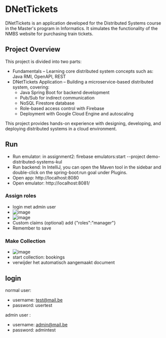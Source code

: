 # DNetTickets
DNetTickets is an application developed for the Distributed Systems course in the Master's program in Informatics. It simulates the functionality of the NMBS website for purchasing train tickets.

## Project Overview
This project is divided into two parts:
- Fundamentals – Learning core distributed system concepts such as: Java RMI, OpenAPI, REST
- DNetTickets Application – Building a microservice-based distributed system, covering:
  - Java Spring Boot for backend development
  - Pub/Sub for indirect communication
  - NoSQL Firestore database
  - Role-based access control with Firebase
  - Deployment with Google Cloud Engine and autoscaling 

This project provides hands-on experience with designing, developing, and deploying distributed systems in a cloud environment.

## Run
- Run emulator: in assignment2: firebase emulators:start --project demo-distributed-systems-kul
- Run backend: In IntelliJ, you can open the Maven tool in the sidebar and double-click on the spring-boot:run goal under Plugins.
- Open app:  http://localhost:8080
- Open emulator: http://localhost:8081/
### Assign roles
- login met admin user
- ![image](https://github.com/juleje/DistributedSystems/assets/146711917/c94d84ab-3fe4-4cd3-a2eb-b4c29af9f437)
- ![image](https://github.com/juleje/DistributedSystems/assets/146711917/2c9222e7-c8b2-4d1e-940e-e8cd0bbe254c)
- Custom claims (optional) add {"roles":"manager"}
- Remember to save
### Make Collection
- ![image](https://github.com/juleje/DistributedSystems/assets/146711917/41245bb5-d431-4f18-8b06-554495de50cf)
- start collection: bookings
- verwijder het automatisch aangemaakt document

## login
normal user: 
- username: test@mail.be
- password: usertest

admin user :
- username: admin@mail.be
- password: admintest

